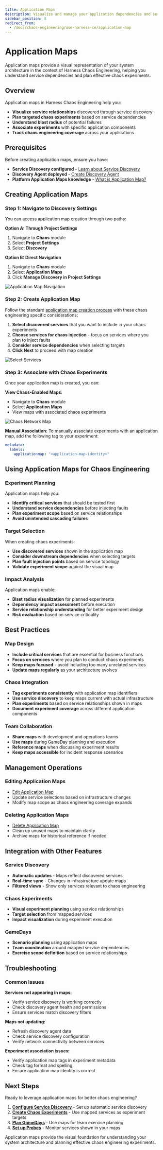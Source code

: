```yaml
---
title: Application Maps
description: Visualize and manage your application dependencies and service relationships in chaos engineering
sidebar_position: 8
redirect_from:
  - /docs/chaos-engineering/use-harness-ce/application-map
---
```


# Application Maps

Application maps provide a visual representation of your system architecture in the context of Harness Chaos Engineering, helping you understand service dependencies and plan effective chaos experiments.

## Overview

Application maps in Harness Chaos Engineering help you:
- **Visualize service relationships** discovered through service discovery
- **Plan targeted chaos experiments** based on service dependencies
- **Understand blast radius** of potential failures
- **Associate experiments** with specific application components
- **Track chaos engineering coverage** across your applications

## Prerequisites

Before creating application maps, ensure you have:
- **Service Discovery configured** - [Learn about Service Discovery](./service-discovery)
- **Discovery Agent deployed** - [Create Discovery Agent](/docs/platform/service-discovery/customize-agent#create-discovery-agent)
- **Platform Application Maps knowledge** - [What is Application Map?](/docs/platform/application-map)

## Creating Application Maps

### Step 1: Navigate to Discovery Settings

You can access application map creation through two paths:

**Option A: Through Project Settings**
1. Navigate to **Chaos** module
2. Select **Project Settings**
3. Select **Discovery**

**Option B: Direct Navigation**
1. Navigate to **Chaos** module
2. Select **Application Maps**
3. Click **Manage Discovery in Project Settings**

![Application Map Navigation](./static/app-maps/app-map-nav.png)

### Step 2: Create Application Map

Follow the standard [application map creation process](/docs/platform/application-map#create-application-map) with these chaos engineering specific considerations:

1. **Select discovered services** that you want to include in your chaos experiments
2. **Choose services for chaos injection** - focus on services where you plan to inject faults
3. **Consider service dependencies** when selecting targets
4. **Click Next** to proceed with map creation

![Select Services](./static/app-maps/select-service-3.png)

### Step 3: Associate with Chaos Experiments

Once your application map is created, you can:

**View Chaos-Enabled Maps:**
- Navigate to **Chaos** module
- Select **Application Maps**
- View maps with associated chaos experiments

![Chaos Network Map](./static/app-maps/create-nw-1.png)

**Manual Association:**
To manually associate experiments with an application map, add the following tag to your experiment:

```yaml
metadata:
  labels:
    applicationmap: "<application-map-identity>"
```

## Using Application Maps for Chaos Engineering

### Experiment Planning
Application maps help you:
- **Identify critical services** that should be tested first
- **Understand service dependencies** before injecting faults
- **Plan experiment scope** based on service relationships
- **Avoid unintended cascading failures**

### Target Selection
When creating chaos experiments:
- **Use discovered services** shown in the application map
- **Consider downstream dependencies** when selecting targets
- **Plan fault injection points** based on service topology
- **Validate experiment scope** against the visual map

### Impact Analysis
Application maps enable:
- **Blast radius visualization** for planned experiments
- **Dependency impact assessment** before execution
- **Service relationship understanding** for better experiment design
- **Risk evaluation** based on service criticality

## Best Practices

### Map Design
- **Include critical services** that are essential for business functions
- **Focus on services** where you plan to conduct chaos experiments
- **Keep maps focused** - avoid including too many unrelated services
- **Update maps regularly** as your architecture evolves

### Chaos Integration
- **Tag experiments consistently** with application map identifiers
- **Use service discovery** to keep maps current with actual infrastructure
- **Plan experiments** based on service relationships shown in maps
- **Document experiment coverage** across different application components

### Team Collaboration
- **Share maps** with development and operations teams
- **Use maps** during GameDay planning and execution
- **Reference maps** when discussing experiment results
- **Keep maps accessible** for incident response scenarios

## Management Operations

### Editing Application Maps
- [Edit Application Map](/docs/platform/application-map#edit-application-map)
- Update service selections based on infrastructure changes
- Modify map scope as chaos engineering coverage expands

### Deleting Application Maps
- [Delete Application Map](/docs/platform/application-map#delete-application-map)
- Clean up unused maps to maintain clarity
- Archive maps for historical reference if needed

## Integration with Other Features

### Service Discovery
- **Automatic updates** - Maps reflect discovered services
- **Real-time sync** - Changes in infrastructure update maps
- **Filtered views** - Show only services relevant to chaos engineering

### Chaos Experiments
- **Visual experiment planning** using service relationships
- **Target selection** from mapped services
- **Impact visualization** during experiment execution

### GameDays
- **Scenario planning** using application maps
- **Team coordination** around mapped service dependencies
- **Exercise scope definition** based on service relationships

## Troubleshooting

### Common Issues

**Services not appearing in maps:**
- Verify service discovery is working correctly
- Check discovery agent health and permissions
- Ensure services match discovery filters

**Maps not updating:**
- Refresh discovery agent data
- Check service discovery configuration
- Verify network connectivity between services

**Experiment association issues:**
- Verify application map tags in experiment metadata
- Check tag format and spelling
- Ensure application map identity is correct

## Next Steps

Ready to leverage application maps for better chaos engineering?

1. **[Configure Service Discovery](./service-discovery)** - Set up automatic service discovery
2. **[Create Chaos Experiments](./chaos-experiments)** - Use mapped services as experiment targets
3. **[Plan GameDays](./gamedays)** - Use maps for team exercise planning
4. **[Set up Probes](./probes)** - Monitor services shown in your maps

Application maps provide the visual foundation for understanding your system architecture and planning effective chaos engineering experiments.
